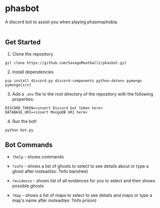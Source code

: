 # phasbot

A discord bot to assist you when playing phasmophobia.
<br>
<br>
## Get Started
1. Clone the repository
```
git clone https://github.com/SavageMeatballz/phasbot.git
```
2. Install dependencies
```
pip install discord.py discord-components python-dotenv pymongo pymongo[srv]
```
3. Add a ```.env``` file to the root directory of the repository with the following properties:
```
DISCORD_TOKEN=<insert Discord bot token here>
DATABASE_URI=<insert MongoDB URI here> 
```
4. Run the bot!
```
python bot.py
```
## Bot Commands

- ```?help``` - shows commands

- ```?info``` - shows a list of ghosts to select to see details about or type a ghost after instead(ex: ?info banshee)

- ```?evidence``` - shows list of all evidences for you to select and then shows possible ghosts

- ```?map``` - shows a list of maps to select to see details and maps or type a map's name after instead(ex: ?info prison)
